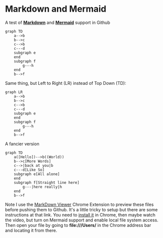 # Markdown and Mermaid

A test of [**Markdown**](https://www.markdownguide.org/basic-syntax/) and [**Mermaid**](https://mermaid.js.org/syntax/flowchart.html) support in Github

```mermaid
graph TD
    a-->b
    b-->c
    c-->b
    c---d
    subgraph e
    end
    subgraph f
        g---h
    end
    b-->f
```

Same thing, but Left to Right (LR) instead of Top Down (TD):

```mermaid
graph LR
    a-->b
    b-->c
    c-->b
    c---d
    subgraph e
    end
    subgraph f
        g---h
    end
    b-->f
```

A fancier version

```mermaid
graph TD
    a([Hello])-->b((World))
    b-->c[More Words]
    c-->|back at you|b
    c---d[Like So]
    subgraph e[All alone]
    end
    subgraph f[Straight line here]
        g---|here really|h
    end
    b-->f
```


Note I use the [MarkDown Viewer](https://github.com/simov/markdown-viewer) Chrome Extension to preview these files before pushing them to Github. It's a little tricky to setup but there are some instructions at that link. You need to [install it](https://chrome.google.com/webstore/detail/markdown-viewer/ckkdlimhmcjmikdlpkmbgfkaikojcbjk?hl=en) in Chrome, then maybe watch the video, but turn on Mermaid support and enable local file system access. Then open your file by going to **file:///Users/** in the Chrome address bar and locating it from there.